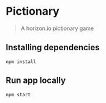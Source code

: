 # Pictionary

> A horizon.io pictionary game

## Installing dependencies

```shell 
npm install
```

## Run app locally

```shell
npm start
```